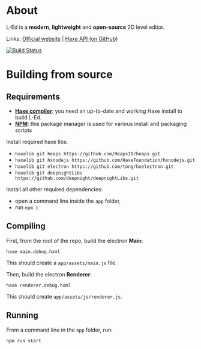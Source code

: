 # About

L-Ed is a **modern**, **lightweight** and **open-source** 2D level editor.

Links: [Official website](https://deepnight.net/tools/led-2d-level-editor/) | [Haxe API (on GitHub)](https://github.com/deepnight/led-haxe-api)

[![Build Status](https://travis-ci.com/deepnight/led.svg?branch=master)](https://travis-ci.com/deepnight/led)

# Building from source

## Requirements

 - **[Haxe compiler](https://haxe.org)**: you need an up-to-date and working Haxe install  to build L-Ed.
 - **[NPM](https://www.npmjs.com/)**: this package manager is used for various install and packaging scripts

Install required haxe libs:
 - `haxelib git heaps https://github.com/HeapsIO/heaps.git`
 - `haxelib git hxnodejs https://github.com/HaxeFoundation/hxnodejs.git`
 - `haxelib git electron https://github.com/tong/hxelectron.git`
 - `haxelib git deepnightLibs https://github.com/deepnight/deepnightLibs.git`

Install all other required dependencies:
 - open a command line inside the `app` folder,
 - run `npm i`

## Compiling

First, from the root of the repo, build the electron **Main**:

```
haxe main.debug.hxml
```

This should create a `app/assets/main.js` file.

Then, build the electron **Renderer**:

```
haxe renderer.debug.hxml
```

This should create `app/assets/js/renderer.js`.

## Running

From a command line in the `app` folder, run:

```
npm run start
```
